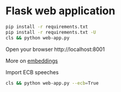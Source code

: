 # Flask web application

```sh
pip install -r requirements.txt
pip install -r requirements.txt -U
cls && python web-app.py
```

Open your browser http://localhost:8001

More on [embeddings](./doc/README.md) 


Import ECB speeches

```sh
cls && python web-app.py --ecb=True
```


